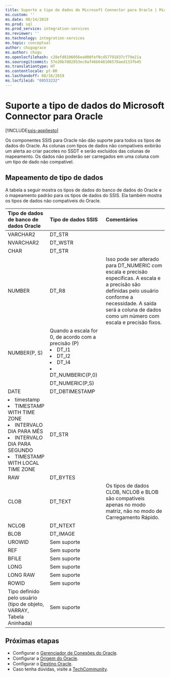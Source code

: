 ```yaml
---
title: Suporte a tipo de dados do Microsoft Connector para Oracle | Microsoft Docs
ms.custom: ''
ms.date: 08/14/2019
ms.prod: sql
ms.prod_service: integration-services
ms.reviewer: ''
ms.technology: integration-services
ms.topic: conceptual
author: chugugrace
ms.author: chugu
ms.openlocfilehash: c28efd8106056ea900fef0cd57791837cf79e21a
ms.sourcegitcommit: 57e20b7d02853ec9af46b648106578aed133fb45
ms.translationtype: HT
ms.contentlocale: pt-BR
ms.lasthandoff: 08/16/2019
ms.locfileid: "69553232"
---
```

# <a name="microsoft-connector-for-oracle-data-type-support"></a>Suporte a tipo de dados do Microsoft Connector para Oracle

[!INCLUDE[ssis-appliesto](../../includes/ssis-appliesto-ssvrpluslinux-asdb-asdw-xxx.md)]

Os componentes SSIS para Oracle não dão suporte para todos os tipos de dados do Oracle. As colunas com tipos de dados não compatíveis exibirão um alerta ao criar pacotes no SSDT e serão excluídos das colunas de mapeamento. Os dados não poderão ser carregados em uma coluna com um tipo de dado não compatível.

## <a name="data-type-mapping"></a>Mapeamento de tipo de dados

A tabela a seguir mostra os tipos de dados do banco de dados do Oracle e o mapeamento padrão para os tipos de dados do SSIS. Ela também mostra os tipos de dados não compatíveis do Oracle.

|Tipo de dados de banco de dados Oracle|Tipo de dados SSIS|Comentários|
|:-|:-|:-|
|VARCHAR2|DT_STR||
|NVARCHAR2|DT_WSTR||
|CHAR|DT_STR||
|NUMBER|DT_R8|Isso pode ser alterado para DT_NUMERIC com escala e precisão específicas. A escala e a precisão são definidas pelo usuário conforme a necessidade. A saída será a coluna de dados como um número com escala e precisão fixos.|
|NUMBER(P, S)| Quando a escala for 0, de acordo com a precisão (P) <li> DT_I1 <Li> DT_I2 <Li> DT_I4 <Li> DT_NUMBERIC(P,0)||
||DT_NUMERIC(P,S)||
|DATE|DT_DBTIMESTAMP||
|<li>timestamp <li>TIMESTAMP WITH TIME ZONE <li>INTERVALO DIA PARA MÊS <li>INTERVALO DIA PARA SEGUNDO <li>TIMESTAMP WITH LOCAL TIME ZONE|DT_STR||
|RAW|DT_BYTES||
|CLOB|DT_TEXT|Os tipos de dados CLOB, NCLOB e BLOB são compatíveis apenas no modo matriz, não no modo de Carregamento Rápido.|
|NCLOB|DT_NTEXT||
|BLOB|DT_IMAGE||
|UROWID|Sem suporte||
|REF|Sem suporte||
|BFILE|Sem suporte||
|LONG|Sem suporte||
|LONG RAW|Sem suporte||
|ROWID|Sem suporte||
|Tipo definido pelo usuário (tipo de objeto, VARRAY, Tabela Aninhada)|Sem suporte||

## <a name="next-steps"></a>Próximas etapas

- Configurar o [Gerenciador de Conexões do Oracle](oracle-connection-manager.md).
- Configurar a [Origem do Oracle](oracle-source.md).
- Configurar o [Destino Oracle](oracle-destination.md).
- Caso tenha dúvidas, visite a [TechCommunity](https://aka.ms/AA5u35j).
